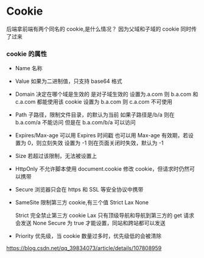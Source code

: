 # Cookie

后端拿前端有两个同名的 cookie,是什么情况？
因为父域和子域的 cookie 同时传了过来

### cookie 的属性

- Name
  名称

- Value
  如果为二进制值，只支持 base64 格式

- Domain
  决定在哪个域是生效的
  是对子域生效的
  设置为.a.com 则 b.a.com 和 c.a.com 都能使用该 cookie
  设置为 b.a.com 则 c.a.com 不可使用

- Path
  子路径，限制文件目录，的默认为当前
  如果子路径是/b/a
  则在 b.a.com/a 不能访问
  但是在 b.a.com/b/a 可以访问

- Expires/Max-age
  可以用 Expires 时间戳
  也可以用 Max-age 有效期，若设置为 0，则立刻失效
  设置为 -1 则在页面关闭时失效，默认为 -1

- Size
  若超过该限制，无法被设置上

- HttpOnly
  不允许脚本使用 document.cookie 修改 cookie，但请求时仍然可以携带

- Secure
  浏览器只会在 https 和 SSL 等安全协议中携带

- SameSite
  限制第三方 cookie,有三个值 Strict Lax None

  Strict 完全禁止第三方 cookie
  Lax 只有顶级导航和导航到第三方的 get 请求会发送
  None Secure 为 true 才能设置，同站和跨站都可以发送

- Priority
  优先级，当 cookie 数量过多时，优先级低的会被清除

https://blog.csdn.net/qq_39834073/article/details/107808959
